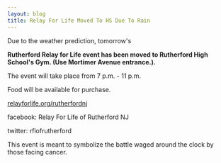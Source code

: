 ```yaml
---
layout: blog
title: Relay For Life Moved To HS Due To Rain
---
```


Due to the weather prediction, tomorrow's 

**Rutherford Relay for Life event has been moved to Rutherford High School's Gym.
(Use Mortimer Avenue entrance.).**

The event will take place from 7 p.m. - 11 p.m.  

Food will be available for purchase.  

[relayforlife.org/rutherfordnj](http://main.acsevents.org/site/TR?pg=entry&fr_id=73362)  

facebook: Relay For Life of Rutherford NJ   

twitter: rflofrutherford  

This event is meant to symbolize the battle waged around the clock by those facing cancer.     
